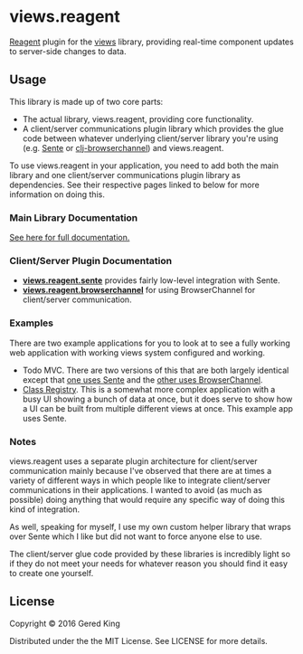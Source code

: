 # views.reagent

[Reagent][1] plugin for the [views][2] library, providing real-time component updates to server-side changes to data.

[1]: https://github.com/reagent-project/reagent
[2]: https://github.com/gered/views


## Usage

This library is made up of two core parts:

* The actual library, views.reagent, providing core functionality.
* A client/server communications plugin library which provides the glue code between whatever underlying client/server library you're using (e.g. [Sente][3] or [clj-browserchannel][4]) and views.reagent.

[3]: https://github.com/ptaoussanis/sente
[4]: https://github.com/gered/clj-browserchannel

To use views.reagent in your application, you need to add both the main library and one client/server communications plugin library as dependencies. See their respective pages linked to below for more information on doing this.


### Main Library Documentation

[See here for full documentation.][5]

[5]: https://github.com/gered/views.reagent/tree/master/views.reagent


### Client/Server Plugin Documentation

* **[views.reagent.sente][6]** provides fairly low-level integration with Sente.
* **[views.reagent.browserchannel][7]** for using BrowserChannel for client/server communication.

[6]: https://github.com/gered/views.reagent/tree/master/views.reagent.sente
[7]: https://github.com/gered/views.reagent/tree/master/views.reagent.browserchannel


### Examples

There are two example applications for you to look at to see a fully working web application with working views system configured and working.

* Todo MVC. There are two versions of this that are both largely identical except that [one uses Sente][8] and the [other uses BrowserChannel][9].
* [Class Registry][10]. This is a somewhat more complex application with a busy UI showing a bunch of data at once, but it does serve to show how a UI can be built from multiple different views at once. This example app uses Sente.

[8]: https://github.com/gered/views.reagent/tree/master/examples/todomvc
[9]: https://github.com/gered/views.reagent/tree/master/examples/todomvc-browserchannel
[10]: https://github.com/gered/views.reagent/tree/master/examples/class-registry


### Notes

views.reagent uses a separate plugin architecture for client/server communication mainly
because I've observed that there are at times a variety of different ways in which people
like to integrate client/server communications in their applications. I wanted to avoid
(as much as possible) doing anything that would require any specific way of doing this
kind of integration.

As well, speaking for myself, I use my own custom helper library that wraps over Sente which
I like but did not want to force anyone else to use.

The client/server glue code provided by these libraries is incredibly light so if they
do not meet your needs for whatever reason you should find it easy to create one yourself.


## License

Copyright © 2016 Gered King

Distributed under the the MIT License. See LICENSE for more details.
